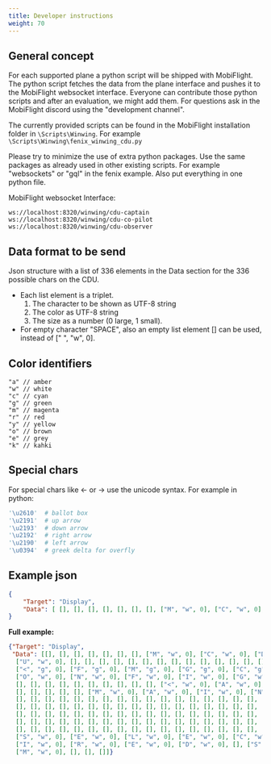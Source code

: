 ```yaml
---
title: Developer instructions
weight: 70
---
```


## General concept

For each supported plane a python script will be shipped with MobiFlight. The python script fetches the data from the plane interface and pushes it to the MobiFlight websocket interface. Everyone can contribute those python scripts and after an evaluation, we might add them. For questions ask in the MobiFlight discord using the "development channel".

The currently provided scripts can be found in the MobiFlight installation folder in `\Scripts\Winwing`. For example `\Scripts\Winwing\fenix_winwing_cdu.py`

Please try to minimize the use of extra python packages. Use the same packages as already used in other existing scripts. For example "websockets" or "gql" in the fenix example. Also put everything in one python file.

MobiFlight websocket Interface:

```text
ws://localhost:8320/winwing/cdu-captain
ws://localhost:8320/winwing/cdu-co-pilot
ws://localhost:8320/winwing/cdu-observer
```

## Data format to be send

Json structure with a list of 336 elements in the Data section for the 336 possible chars on the CDU.

- Each list element is a triplet.
    1. The character to be shown as UTF-8 string
    2. The color as UTF-8 string
    3. The size as a number (0 large, 1 small).
- For empty character "SPACE", also an empty list element [] can be used, instead of [" ", "w", 0].

## Color identifiers

```text
"a" // amber
"w" // white          
"c" // cyan        
"g" // green            
"m" // magenta          
"r" // red            
"y" // yellow            
"o" // brown
"e" // grey 
"k" // kahki
```

## Special chars

For special chars like <- or -> use the unicode syntax. For example in python:

```python
'\u2610'  # ballot box
'\u2191'  # up arrow
'\u2193'  # down arrow
'\u2192'  # right arrow
'\u2190'  # left arrow
'\u0394'  # greek delta for overfly
```

## Example json

```json
{
    "Target": "Display",
    "Data": [ [], [], [], [], [], [], [], ["M", "w", 0], ["C", "w", 0], ["D", "w", 0], ["U", "w", 0], ... ]
}
```

**Full example:**

```json
{"Target": "Display", 
 "Data": [[], [], [], [], [], [], [], ["M", "w", 0], ["C", "w", 0], ["D", "w", 0], ["U", "w", 0], [], ["M", "w", 0], ["E", "w", 0], ["N", "w", 0], 
  ["U", "w", 0], [], [], [], [], [], [], [], [], [], [], [], [], [], [], [], [], [], [], [], [], [], [], [], [], [], [], [], [], [], [], [], [], 
  ["<", "g", 0], ["F", "g", 0], ["M", "g", 0], ["G", "g", 0], ["C", "g", 0], [], [], [], [], [], [], [], [], [], [], [], [], ["C", "w", 0], 
  ["O", "w", 0], ["N", "w", 0], ["F", "w", 0], ["I", "w", 0], ["G", "w", 0], [">", "w", 0], [], [], [], [], [], [], [], [], [], [], [], [], [], [], 
  [], [], [], [], [], [], [], [], [], [], ["<", "w", 0], ["A", "w", 0], ["T", "w", 0], ["S", "w", 0], ["U", "w", 0], [], [], [], [], [], [], [], [], 
  [], [], [], [], [], ["M", "w", 0], ["A", "w", 0], ["I", "w", 0], ["N", "w", 0], ["T", "w", 0], [">", "w", 0], [], [], [], [], [], [], [], [], [], 
  [], [], [], [], [], [], [], [], [], [], [], [], [], [], [], [], [], [], [], [], [], [], [], [], [], [], [], [], [], [], [], [], [], [], [], [], [], 
  [], [], [], [], [], [], [], [], [], [], [], [], [], [], [], [], [], [], [], [], [], [], [], [], [], [], [], [], [], [], [], [], [], [], [], [], [], 
  [], [], [], [], [], [], [], [], [], [], [], [], [], [], [], [], [], [], [], [], [], [], [], [], [], [], [], [], [], [], [], [], [], [], [], [], [], 
  [], [], [], [], [], [], [], [], [], [], [], [], [], [], [], [], [], [], [], [], [], [], [], [], [], [], [], [], [], [], [], [], [], [], [], [], [], 
  [], [], [], [], [], [], [], [], [], [], [], [], [], [], [], [], [], [], [], [], [], [], [], [], [], [], [], [], [], [], [], [], [], [], [], 
  ["S", "w", 0], ["E", "w", 0], ["L", "w", 0], ["E", "w", 0], ["C", "w", 0], ["T", "w", 0], [], ["D", "w", 0], ["E", "w", 0], ["S", "w", 0], 
  ["I", "w", 0], ["R", "w", 0], ["E", "w", 0], ["D", "w", 0], [], ["S", "w", 0], ["Y", "w", 0], ["S", "w", 0], ["T", "w", 0], ["E", "w", 0], 
  ["M", "w", 0], [], [], []]}
```
